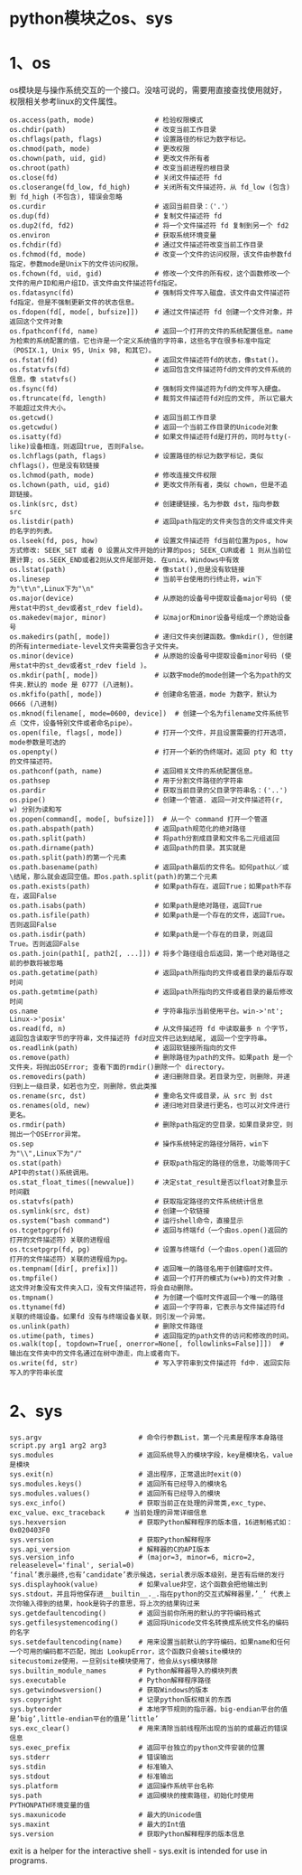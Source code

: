 
# python模块之os、sys

# 1、os

os模块是与操作系统交互的一个接口。没啥可说的，需要用直接查找使用就好，权限相关参考linux的文件属性。

	os.access(path, mode)           	# 检验权限模式   
	os.chdir(path)                  	# 改变当前工作目录
	os.chflags(path, flags)         	# 设置路径的标记为数字标记。
	os.chmod(path, mode)            	# 更改权限
	os.chown(path, uid, gid)        	# 更改文件所有者
	os.chroot(path)                 	# 改变当前进程的根目录
	os.close(fd)                    	# 关闭文件描述符 fd
	os.closerange(fd_low, fd_high)  	# 关闭所有文件描述符，从 fd_low (包含) 到 fd_high (不包含), 错误会忽略
	os.curdir                       	# 返回当前目录：（'.'）
	os.dup(fd)                      	# 复制文件描述符 fd
	os.dup2(fd, fd2)                	# 将一个文件描述符 fd 复制到另一个 fd2
	os.environ                      	# 获取系统环境变量
	os.fchdir(fd)                   	# 通过文件描述符改变当前工作目录
	os.fchmod(fd, mode)             	# 改变一个文件的访问权限，该文件由参数fd指定，参数mode是Unix下的文件访问权限。
	os.fchown(fd, uid, gid)         	# 修改一个文件的所有权，这个函数修改一个文件的用户ID和用户组ID，该文件由文件描述符fd指定。
	os.fdatasync(fd)                	# 强制将文件写入磁盘，该文件由文件描述符fd指定，但是不强制更新文件的状态信息。
	os.fdopen(fd[, mode[, bufsize]])  	# 通过文件描述符 fd 创建一个文件对象，并返回这个文件对象
	os.fpathconf(fd, name)          	# 返回一个打开的文件的系统配置信息。name为检索的系统配置的值，它也许是一个定义系统值的字符串，这些名字在很多标准中指定（POSIX.1, Unix 95, Unix 98, 和其它）。
	os.fstat(fd)                    	# 返回文件描述符fd的状态，像stat()。
	os.fstatvfs(fd)                 	# 返回包含文件描述符fd的文件的文件系统的信息，像 statvfs()
	os.fsync(fd)                    	# 强制将文件描述符为fd的文件写入硬盘。
	os.ftruncate(fd, length)        	# 裁剪文件描述符fd对应的文件, 所以它最大不能超过文件大小。
	os.getcwd()                     	# 返回当前工作目录
	os.getcwdu()                    	# 返回一个当前工作目录的Unicode对象
	os.isatty(fd)                   	# 如果文件描述符fd是打开的，同时与tty(-like)设备相连，则返回true, 否则False。
	os.lchflags(path, flags)        	# 设置路径的标记为数字标记，类似 chflags()，但是没有软链接
	os.lchmod(path, mode)           	# 修改连接文件权限
	os.lchown(path, uid, gid)       	# 更改文件所有者，类似 chown，但是不追踪链接。
	os.link(src, dst)               	# 创建硬链接，名为参数 dst，指向参数 src
	os.listdir(path)                	# 返回path指定的文件夹包含的文件或文件夹的名字的列表。
	os.lseek(fd, pos, how)          	# 设置文件描述符 fd当前位置为pos, how方式修改: SEEK_SET 或者 0 设置从文件开始的计算的pos; SEEK_CUR或者 1 则从当前位置计算; os.SEEK_END或者2则从文件尾部开始. 在unix，Windows中有效
	os.lstat(path)                  	# 像stat(),但是没有软链接
	os.linesep                      	# 当前平台使用的行终止符，win下为"\t\n",Linux下为"\n"
	os.major(device)                	# 从原始的设备号中提取设备major号码 (使用stat中的st_dev或者st_rdev field)。
	os.makedev(major, minor)        	# 以major和minor设备号组成一个原始设备号
	os.makedirs(path[, mode])       	# 递归文件夹创建函数。像mkdir(), 但创建的所有intermediate-level文件夹需要包含子文件夹。
	os.minor(device)                	# 从原始的设备号中提取设备minor号码 (使用stat中的st_dev或者st_rdev field )。
	os.mkdir(path[, mode])          	# 以数字mode的mode创建一个名为path的文件夹.默认的 mode 是 0777 (八进制)。
	os.mkfifo(path[, mode])         	# 创建命名管道，mode 为数字，默认为 0666 (八进制)
	os.mknod(filename[, mode=0600, device])  # 创建一个名为filename文件系统节点（文件，设备特别文件或者命名pipe）。
	os.open(file, flags[, mode])    	# 打开一个文件，并且设置需要的打开选项，mode参数是可选的
	os.openpty()                    	# 打开一个新的伪终端对。返回 pty 和 tty的文件描述符。
	os.pathconf(path, name)         	# 返回相关文件的系统配置信息。
	os.pathsep                      	# 用于分割文件路径的字符串
	os.pardir                       	# 获取当前目录的父目录字符串名：('..')
	os.pipe()                       	# 创建一个管道. 返回一对文件描述符(r, w) 分别为读和写
	os.popen(command[, mode[, bufsize]])  # 从一个 command 打开一个管道
	os.path.abspath(path)           	# 返回path规范化的绝对路径
	os.path.split(path)             	# 将path分割成目录和文件名二元组返回
	os.path.dirname(path)           	# 返回path的目录。其实就是os.path.split(path)的第一个元素
	os.path.basename(path)          	# 返回path最后的文件名。如何path以／或\结尾，那么就会返回空值。即os.path.split(path)的第二个元素
	os.path.exists(path)            	# 如果path存在，返回True；如果path不存在，返回False
	os.path.isabs(path)             	# 如果path是绝对路径，返回True
	os.path.isfile(path)            	# 如果path是一个存在的文件，返回True。否则返回False
	os.path.isdir(path)             	# 如果path是一个存在的目录，则返回True。否则返回False
	os.path.join(path1[, path2[, ...]]) # 将多个路径组合后返回，第一个绝对路径之前的参数将被忽略
	os.path.getatime(path)          	# 返回path所指向的文件或者目录的最后存取时间
	os.path.getmtime(path)          	# 返回path所指向的文件或者目录的最后修改时间
	os.name                         	# 字符串指示当前使用平台。win->'nt'; Linux->'posix'
	os.read(fd, n)                  	# 从文件描述符 fd 中读取最多 n 个字节，返回包含读取字节的字符串，文件描述符 fd对应文件已达到结尾, 返回一个空字符串。
	os.readlink(path)               	# 返回软链接所指向的文件
	os.remove(path)                 	# 删除路径为path的文件。如果path 是一个文件夹，将抛出OSError; 查看下面的rmdir()删除一个 directory。
	os.removedirs(path)             	# 递归删除目录。若目录为空，则删除，并递归到上一级目录，如若也为空，则删除，依此类推
	os.rename(src, dst)             	# 重命名文件或目录，从 src 到 dst
	os.renames(old, new)            	# 递归地对目录进行更名，也可以对文件进行更名。
	os.rmdir(path)                  	# 删除path指定的空目录，如果目录非空，则抛出一个OSError异常。
	os.sep                          	# 操作系统特定的路径分隔符，win下为"\\",Linux下为"/"
	os.stat(path)                   	# 获取path指定的路径的信息，功能等同于C API中的stat()系统调用。
	os.stat_float_times([newvalue]) 	# 决定stat_result是否以float对象显示时间戳
	os.statvfs(path)                	# 获取指定路径的文件系统统计信息
	os.symlink(src, dst)            	# 创建一个软链接
	os.system("bash command")       	# 运行shell命令，直接显示
	os.tcgetpgrp(fd)                	# 返回与终端fd（一个由os.open()返回的打开的文件描述符）关联的进程组
	os.tcsetpgrp(fd, pg)            	# 设置与终端fd（一个由os.open()返回的打开的文件描述符）关联的进程组为pg。
	os.tempnam([dir[, prefix]])     	# 返回唯一的路径名用于创建临时文件。
	os.tmpfile()                    	# 返回一个打开的模式为(w+b)的文件对象 .这文件对象没有文件夹入口，没有文件描述符，将会自动删除。
	os.tmpnam()                     	# 为创建一个临时文件返回一个唯一的路径
	os.ttyname(fd)                  	# 返回一个字符串，它表示与文件描述符fd 关联的终端设备。如果fd 没有与终端设备关联，则引发一个异常。
	os.unlink(path)                 	# 删除文件路径
	os.utime(path, times)           	# 返回指定的path文件的访问和修改的时间。
	os.walk(top[, topdown=True[, onerror=None[, followlinks=False]]])  # 输出在文件夹中的文件名通过在树中游走，向上或者向下。
	os.write(fd, str)               	# 写入字符串到文件描述符 fd中. 返回实际写入的字符串长度

# 2、sys

	sys.argv   						# 命令行参数List，第一个元素是程序本身路径 script.py arg1 arg2 arg3 
	sys.modules 					# 返回系统导入的模块字段，key是模块名，value是模块
	sys.exit(n)        				# 退出程序，正常退出时exit(0)
	sys.modules.keys() 				# 返回所有已经导入的模块名
	sys.modules.values() 			# 返回所有已经导入的模块
	sys.exc_info()     				# 获取当前正在处理的异常类,exc_type、exc_value、exc_traceback		# 当前处理的异常详细信息
	sys.hexversion     				# 获取Python解释程序的版本值，16进制格式如：0x020403F0
	sys.version        				# 获取Python解释程序
	sys.api_version    				# 解释器的C的API版本
	sys.version_info				# (major=3, minor=6, micro=2, releaselevel='final', serial=0)
	‘final’表示最终,也有’candidate’表示候选，serial表示版本级别，是否有后继的发行
	sys.displayhook(value)      	# 如果value非空，这个函数会把他输出到sys.stdout，并且将他保存进__builtin__._.指在python的交互式解释器里，’_’ 代表上次你输入得到的结果，hook是钩子的意思，将上次的结果钩过来
	sys.getdefaultencoding()    	# 返回当前你所用的默认的字符编码格式
	sys.getfilesystemencoding() 	# 返回将Unicode文件名转换成系统文件名的编码的名字
	sys.setdefaultencoding(name)	# 用来设置当前默认的字符编码，如果name和任何一个可用的编码都不匹配，抛出 LookupError，这个函数只会被site模块的sitecustomize使用，一旦别site模块使用了，他会从sys模块移除
	sys.builtin_module_names    	# Python解释器导入的模块列表
	sys.executable              	# Python解释程序路径
	sys.getwindowsversion()     	# 获取Windows的版本
	sys.copyright      				# 记录python版权相关的东西
	sys.byteorder      				# 本地字节规则的指示器，big-endian平台的值是’big’,little-endian平台的值是’little’
	sys.exc_clear()    				# 用来清除当前线程所出现的当前的或最近的错误信息
	sys.exec_prefix    				# 返回平台独立的python文件安装的位置
	sys.stderr         				# 错误输出
	sys.stdin          				# 标准输入
	sys.stdout         				# 标准输出
	sys.platform       				# 返回操作系统平台名称
	sys.path           				# 返回模块的搜索路径，初始化时使用PYTHONPATH环境变量的值
	sys.maxunicode     				# 最大的Unicode值
	sys.maxint         				# 最大的Int值
	sys.version        				# 获取Python解释程序的版本信息

exit is a helper for the interactive shell - sys.exit is intended for use in programs.



